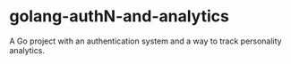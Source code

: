 # golang-authN-and-analytics
A Go project with an authentication system and a way to track personality analytics.
